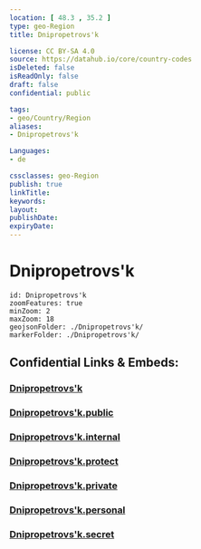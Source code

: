 ```yaml
---
location: [ 48.3 , 35.2 ] 
type: geo-Region
title: Dnipropetrovs'k

license: CC BY-SA 4.0
source: https://datahub.io/core/country-codes
isDeleted: false
isReadOnly: false
draft: false
confidential: public

tags:
- geo/Country/Region
aliases:
- Dnipropetrovs'k

Languages:
- de

cssclasses: geo-Region
publish: true
linkTitle: 
keywords: 
layout: 
publishDate: 
expiryDate: 
---
```


# Dnipropetrovs'k

```leaflet
id: Dnipropetrovs'k
zoomFeatures: true 
minZoom: 2 
maxZoom: 18
geojsonFolder: ./Dnipropetrovs'k/
markerFolder: ./Dnipropetrovs'k/
```


## Confidential Links & Embeds: 

### [Dnipropetrovs'k](/_Standards/Earth/Continent/Europe/Europe~East/Ukraine/Regions~Ukraine/Dnipropetrovs'k.md) 

### [Dnipropetrovs'k.public](/_public/Earth/Continent/Europe/Europe~East/Ukraine/Regions~Ukraine/Dnipropetrovs'k.public.md) 

### [Dnipropetrovs'k.internal](/_internal/Earth/Continent/Europe/Europe~East/Ukraine/Regions~Ukraine/Dnipropetrovs'k.internal.md) 

### [Dnipropetrovs'k.protect](/_protect/Earth/Continent/Europe/Europe~East/Ukraine/Regions~Ukraine/Dnipropetrovs'k.protect.md) 

### [Dnipropetrovs'k.private](/_private/Earth/Continent/Europe/Europe~East/Ukraine/Regions~Ukraine/Dnipropetrovs'k.private.md) 

### [Dnipropetrovs'k.personal](/_personal/Earth/Continent/Europe/Europe~East/Ukraine/Regions~Ukraine/Dnipropetrovs'k.personal.md) 

### [Dnipropetrovs'k.secret](/_secret/Earth/Continent/Europe/Europe~East/Ukraine/Regions~Ukraine/Dnipropetrovs'k.secret.md)


